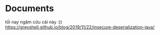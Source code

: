 # Documents

tối nay ngâm cứu cái này :))
https://greyshell.github.io/blog/2019/11/22/insecure-deserialization-java/

